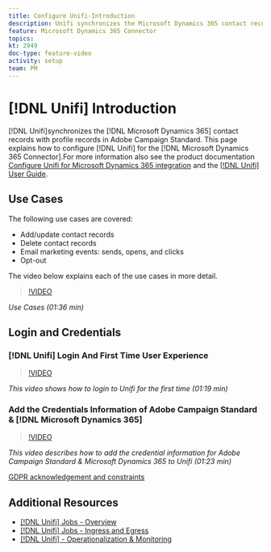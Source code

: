 ```yaml
---
title: Configure Unifi-Introduction
description: Unifi synchronizes the Microsoft Dynamics 365 contact records with profile records in Adobe Campaign Standard. 
feature: Microsoft Dynamics 365 Connector   
topics: 
kt: 2949
doc-type: feature-video
activity: setup
team: PM
---
```


# [!DNL Unifi] Introduction

[!DNL Unifi]synchronizes the [!DNL Microsoft Dynamics 365] contact records with profile records in Adobe Campaign Standard. This page explains how to configure [!DNL Unifi] for the [!DNL Microsoft Dynamics 365 Connector].For more information also see the product documentation [Configure Unifi for Microsoft Dynamics 365 integration](https://helpx.adobe.com/content/help/en/campaign/kb/unifi-configuration.html) and the [[!DNL Unifi] User Guide](https://drive.google.com/drive/folders/16seHF45e6bFxHX15zWLqFLEXymCuA_wn).

## Use Cases

The following use cases are covered:

* Add/update contact records
* Delete contact records
* Email marketing events: sends, opens, and clicks
* Opt-out

The video below explains each of the use cases in more detail.

>[!VIDEO](https://video.tv.adobe.com/v/27394?quality=12)

*Use Cases (01:36 min)*

## Login and Credentials

### [!DNL Unifi] Login And First Time User Experience

>[!VIDEO](https://video.tv.adobe.com/v/27393?quality=12)

*This video shows how to login to Unifi for the first time (01:19 min)*

### Add the Credentials Information of Adobe Campaign Standard & [!DNL Microsoft Dynamics 365]

>[!VIDEO](https://video.tv.adobe.com/v/27395?quality=12)

*This video describes how to add the credential information for Adobe Campaign Standard & Microsoft Dynamics 365 to Unifi (01:23 min)*

[GDPR acknowledgement and constraints](https://helpx.adobe.com/content/help/en/campaign/kb/acs-ms-dynamics.html#Notices)

## Additional Resources

* [[!DNL Unifi] Jobs - Overview](/help/acs/integration/microsoft-dynamics-365-connector/configure-unifi-jobs-overview.md)
* [[!DNL Unifi] Jobs - Ingress and Egress](/help/acs/integration/microsoft-dynamics-365-connector/configure-unifi-jobs-ingress-egress.md)
* [[!DNL Unifi] - Operationalization & Monitoring](/help/acs/integration/microsoft-dynamics-365-connector/configure-unifi-operalization-and-monitoring.md)
  